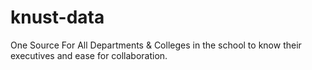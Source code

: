 # knust-data
One Source For All Departments &amp; Colleges in the school to know their executives and ease for collaboration.
